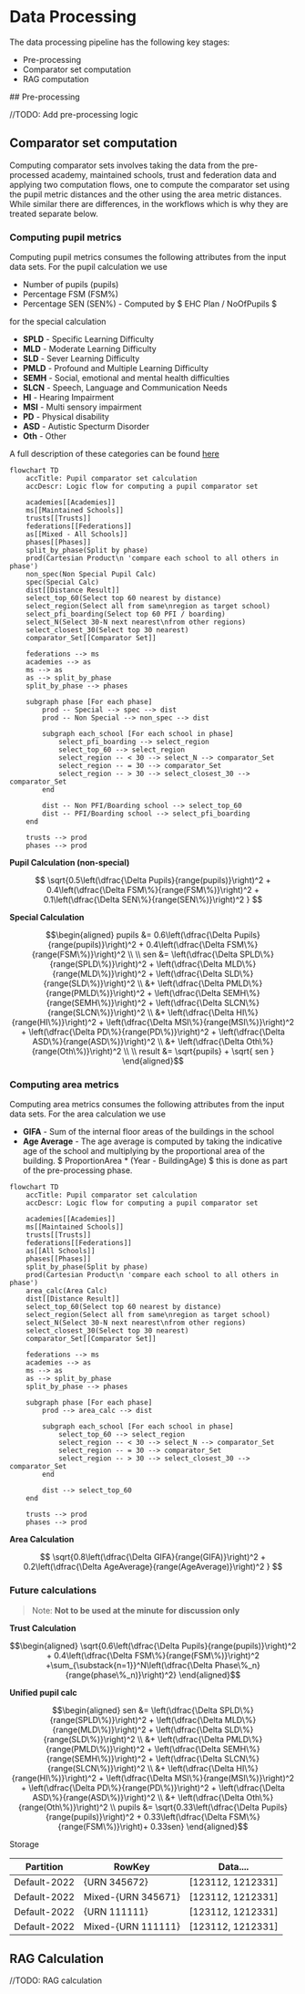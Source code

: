 # Data Processing

The data processing pipeline has the following key stages: 

* Pre-processing
* Comparator set computation
* RAG computation

## Pre-processing

//TODO: Add pre-processing logic

## Comparator set computation

Computing comparator sets involves taking the data from the pre-processed academy, maintained schools, trust and federation data and applying two computation flows, one to compute the comparator set using the pupil metric distances and the other using the area metric distances. While similar there are differences, in the workflows which is why they are treated separate below.

### Computing pupil metrics

Computing pupil metrics consumes the following attributes from the input data sets. For the pupil calculation we use 

* Number of pupils (pupils)
* Percentage FSM (FSM%)
* Percentage SEN (SEN%) - Computed by $ EHC Plan / NoOfPupils $

for the special calculation

* **SPLD** - Specific Learning Difficulty
* **MLD** - Moderate Learning Difficulty
* **SLD** - Sever Learning Difficulty
* **PMLD** - Profound and Multiple Learning Difficulty
* **SEMH** - Social, emotional and mental health difficulties
* **SLCN** - Speech, Language and Communication Needs
* **HI** - Hearing Impairment
* **MSI** - Multi sensory impairment
* **PD** - Physical disability
* **ASD** - Autistic Specturm Disorder
* **Oth** - Other

A full description of these categories can be found [here](https://www.jrs.w-berks.sch.uk/userfiles/files/9%20SEN%20Category%20Descriptors.pdf)


```mermaid 
flowchart TD
    accTitle: Pupil comparator set calculation
    accDescr: Logic flow for computing a pupil comparator set

    academies[[Academies]]
    ms[[Maintained Schools]]
    trusts[[Trusts]]
    federations[[Federations]]
    as[[Mixed - All Schools]]
    phases[[Phases]]
    split_by_phase(Split by phase)
    prod(Cartesian Product\n 'compare each school to all others in phase')
    non_spec(Non Special Pupil Calc)
    spec(Special Calc)
    dist[[Distance Result]]
    select_top_60(Select top 60 nearest by distance)
    select_region(Select all from same\nregion as target school)
    select_pfi_boarding(Select top 60 PFI / boarding)
    select_N(Select 30-N next nearest\nfrom other regions)
    select_closest_30(Select top 30 nearest)
    comparator_Set[[Comparator Set]]
    
    federations --> ms
    academies --> as
    ms --> as
    as --> split_by_phase
    split_by_phase --> phases

    subgraph phase [For each phase]
        prod -- Special --> spec --> dist
        prod -- Non Special --> non_spec --> dist

        subgraph each_school [For each school in phase]
            select_pfi_boarding --> select_region
            select_top_60 --> select_region
            select_region -- < 30 --> select_N --> comparator_Set
            select_region -- = 30 --> comparator_Set
            select_region -- > 30 --> select_closest_30 --> comparator_Set
        end 

        dist -- Non PFI/Boarding school --> select_top_60
        dist -- PFI/Boarding school --> select_pfi_boarding
    end

    trusts --> prod
    phases --> prod
```

**Pupil Calculation (non-special)**

$$ \sqrt{0.5\left(\dfrac{\Delta Pupils}{range(pupils)}\right)^2 + 0.4\left(\dfrac{\Delta FSM\%}{range(FSM\%)}\right)^2  + 0.1\left(\dfrac{\Delta SEN\%}{range(SEN\%)}\right)^2 } $$

**Special Calculation**
 
$$\begin{aligned}
pupils &= 0.6\left(\dfrac{\Delta Pupils}{range(pupils)}\right)^2 + 0.4\left(\dfrac{\Delta FSM\%}{range(FSM\%)}\right)^2
\\
\\
sen &= \left(\dfrac{\Delta SPLD\%}{range(SPLD\%)}\right)^2 + \left(\dfrac{\Delta MLD\%}{range(MLD\%)}\right)^2 + \left(\dfrac{\Delta SLD\%}{range(SLD\%)}\right)^2
\\
&+ \left(\dfrac{\Delta PMLD\%}{range(PMLD\%)}\right)^2 + \left(\dfrac{\Delta SEMH\%}{range(SEMH\%)}\right)^2 + \left(\dfrac{\Delta SLCN\%}{range(SLCN\%)}\right)^2
\\
&+ \left(\dfrac{\Delta HI\%}{range(HI\%)}\right)^2 + \left(\dfrac{\Delta MSI\%}{range(MSI\%)}\right)^2 + \left(\dfrac{\Delta PD\%}{range(PD\%)}\right)^2 + \left(\dfrac{\Delta ASD\%}{range(ASD\%)}\right)^2
\\
&+ \left(\dfrac{\Delta Oth\%}{range(Oth\%)}\right)^2
\\
\\
result &= \sqrt{pupils} + \sqrt{ sen } 
\end{aligned}$$

### Computing area metrics

Computing area metrics consumes the following attributes from the input data sets. For the area calculation we use 

* **GIFA** - Sum of the internal floor areas of the buildings in the school
* **Age Average** - The age average is computed by taking the indicative age of the school and multiplying by the proportional area of the building. $ ProportionArea * (Year - BuildingAge)  $ this is done as part of the pre-processing phase.

```mermaid 
flowchart TD
    accTitle: Pupil comparator set calculation
    accDescr: Logic flow for computing a pupil comparator set

    academies[[Academies]]
    ms[[Maintained Schools]]
    trusts[[Trusts]]
    federations[[Federations]]
    as[[All Schools]]
    phases[[Phases]]
    split_by_phase(Split by phase)
    prod(Cartesian Product\n 'compare each school to all others in phase')
    area_calc(Area Calc)
    dist[[Distance Result]]
    select_top_60(Select top 60 nearest by distance)
    select_region(Select all from same\nregion as target school)
    select_N(Select 30-N next nearest\nfrom other regions)
    select_closest_30(Select top 30 nearest)
    comparator_Set[[Comparator Set]]
    
    federations --> ms
    academies --> as
    ms --> as
    as --> split_by_phase
    split_by_phase --> phases

    subgraph phase [For each phase]
        prod --> area_calc --> dist

        subgraph each_school [For each school in phase]
            select_top_60 --> select_region
            select_region -- < 30 --> select_N --> comparator_Set
            select_region -- = 30 --> comparator_Set
            select_region -- > 30 --> select_closest_30 --> comparator_Set
        end 

        dist --> select_top_60
    end

    trusts --> prod
    phases --> prod
```
**Area Calculation**

$$ \sqrt{0.8\left(\dfrac{\Delta GIFA}{range(GIFA)}\right)^2 + 0.2\left(\dfrac{\Delta AgeAverage}{range(AgeAverage)}\right)^2 } $$

### Future calculations

> Note: **Not to be used at the minute for discussion only**

**Trust Calculation**

$$\begin{aligned}
\sqrt{0.6\left(\dfrac{\Delta Pupils}{range(pupils)}\right)^2 + 0.4\left(\dfrac{\Delta FSM\%}{range(FSM\%)}\right)^2 +\sum_{\substack{n=1}}^N\left(\dfrac{\Delta Phase\%_n}{range(phase\%_n)}\right)^2}
\end{aligned}$$

**Unified pupil calc**

$$  $$

$$\begin{aligned}
sen &= \left(\dfrac{\Delta SPLD\%}{range(SPLD\%)}\right)^2 + \left(\dfrac{\Delta MLD\%}{range(MLD\%)}\right)^2 + \left(\dfrac{\Delta SLD\%}{range(SLD\%)}\right)^2
\\
&+ \left(\dfrac{\Delta PMLD\%}{range(PMLD\%)}\right)^2 + \left(\dfrac{\Delta SEMH\%}{range(SEMH\%)}\right)^2 + \left(\dfrac{\Delta SLCN\%}{range(SLCN\%)}\right)^2
\\
&+ \left(\dfrac{\Delta HI\%}{range(HI\%)}\right)^2 + \left(\dfrac{\Delta MSI\%}{range(MSI\%)}\right)^2 + \left(\dfrac{\Delta PD\%}{range(PD\%)}\right)^2 + \left(\dfrac{\Delta ASD\%}{range(ASD\%)}\right)^2
\\
&+ \left(\dfrac{\Delta Oth\%}{range(Oth\%)}\right)^2
\\
pupils &= \sqrt{0.33\left(\dfrac{\Delta Pupils}{range(pupils)}\right)^2 + 0.33\left(\dfrac{\Delta FSM\%}{range(FSM\%)}\right)+ 0.33sen}
\end{aligned}$$


Storage

| Partition    | RowKey             | Data....          |
|--------------|--------------------|-------------------|
| Default-2022 | {URN 345672}       | [123112, 1212331] |
| Default-2022 | Mixed-{URN 345671} | [123112, 1212331] |
| Default-2022 | {URN 111111}       | [123112, 1212331] |
| Default-2022 | Mixed-{URN 111111} | [123112, 1212331] |

## RAG Calculation
//TODO: RAG calculation


